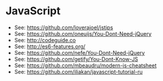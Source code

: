 # JavaScript

- See: https://github.com/loverajoel/jstips
- See: https://github.com/oneuijs/You-Dont-Need-jQuery
- See: http://codeguide.co
- See: http://es6-features.org/
- See: https://github.com/nefe/You-Dont-Need-jQuery
- See: https://github.com/getify/You-Dont-Know-JS
- See: https://github.com/mbeaudru/modern-js-cheatsheet
- See: https://github.com/iliakan/javascript-tutorial-ru
